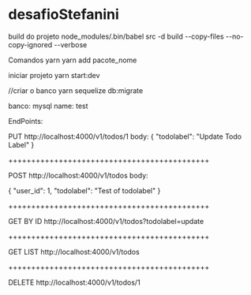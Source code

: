 # desafioStefanini
build do projeto 
node_modules/.bin/babel src -d build --copy-files --no-copy-ignored --verbose

Comandos yarn
yarn add pacote_nome

iniciar projeto 
yarn start:dev

//criar o banco
yarn sequelize db:migrate

banco: mysql
name: test

EndPoints:

PUT http://localhost:4000/v1/todos/1
body:
{
    "todolabel": "Update Todo Label"
}

++++++++++++++++++++++++++++++++++++++++++++

POST http://localhost:4000/v1/todos
body:

{
    "user_id": 1,
    "todolabel": "Test of todolabel"
}

++++++++++++++++++++++++++++++++++++++++++++

GET BY ID http://localhost:4000/v1/todos?todolabel=update

++++++++++++++++++++++++++++++++++++++++++++

GET LIST http://localhost:4000/v1/todos

++++++++++++++++++++++++++++++++++++++++++++

DELETE http://localhost:4000/v1/todos/1
